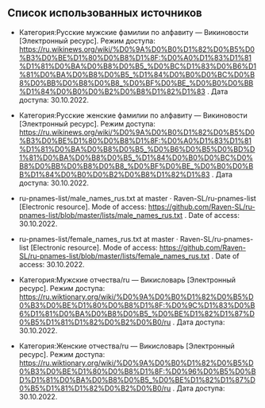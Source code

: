 ## Список использованных источников

- Категория:Русские мужские фамилии по алфавиту — Викиновости
[Электронный ресурс].
Режим доступа:
https://ru.wikinews.org/wiki/%D0%9A%D0%B0%D1%82%D0%B5%D0%B3%D0%BE%D1%80%D0%B8%D1%8F:%D0%A0%D1%83%D1%81%D1%81%D0%BA%D0%B8%D0%B5_%D0%BC%D1%83%D0%B6%D1%81%D0%BA%D0%B8%D0%B5_%D1%84%D0%B0%D0%BC%D0%B8%D0%BB%D0%B8%D0%B8_%D0%BF%D0%BE_%D0%B0%D0%BB%D1%84%D0%B0%D0%B2%D0%B8%D1%82%D1%83
.
Дата доступа: 30.10.2022.

- Категория:Русские женские фамилии по алфавиту — Викиновости
[Электронный ресурс].
Режим доступа:
https://ru.wikinews.org/wiki/%D0%9A%D0%B0%D1%82%D0%B5%D0%B3%D0%BE%D1%80%D0%B8%D1%8F:%D0%A0%D1%83%D1%81%D1%81%D0%BA%D0%B8%D0%B5_%D0%B6%D0%B5%D0%BD%D1%81%D0%BA%D0%B8%D0%B5_%D1%84%D0%B0%D0%BC%D0%B8%D0%BB%D0%B8%D0%B8_%D0%BF%D0%BE_%D0%B0%D0%BB%D1%84%D0%B0%D0%B2%D0%B8%D1%82%D1%83
.
Дата доступа: 30.10.2022.

- ru-pnames-list/male_names_rus.txt at master · Raven-SL/ru-pnames-list
[Electronic resource].
Mode of access:
https://github.com/Raven-SL/ru-pnames-list/blob/master/lists/male_names_rus.txt
.
Date of access: 30.10.2022.

- ru-pnames-list/female_names_rus.txt at master · Raven-SL/ru-pnames-list
[Electronic resource].
Mode of access:
https://github.com/Raven-SL/ru-pnames-list/blob/master/lists/female_names_rus.txt
.
Date of access: 30.10.2022.

- Категория:Мужские отчества/ru — Викисловарь
[Электронный ресурс].
Режим доступа:
https://ru.wiktionary.org/wiki/%D0%9A%D0%B0%D1%82%D0%B5%D0%B3%D0%BE%D1%80%D0%B8%D1%8F:%D0%9C%D1%83%D0%B6%D1%81%D0%BA%D0%B8%D0%B5_%D0%BE%D1%82%D1%87%D0%B5%D1%81%D1%82%D0%B2%D0%B0/ru
.
Дата доступа: 30.10.2022.

- Категория:Женские отчества/ru — Викисловарь
[Электронный ресурс].
Режим доступа:
https://ru.wiktionary.org/wiki/%D0%9A%D0%B0%D1%82%D0%B5%D0%B3%D0%BE%D1%80%D0%B8%D1%8F:%D0%96%D0%B5%D0%BD%D1%81%D0%BA%D0%B8%D0%B5_%D0%BE%D1%82%D1%87%D0%B5%D1%81%D1%82%D0%B2%D0%B0/ru
.
Дата доступа: 30.10.2022.
